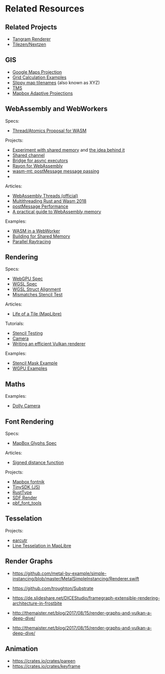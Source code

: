 # Related Resources

## Related Projects

* [Tangram Renderer](https://github.com/tangrams/tangram/)
* [Tilezen/Nextzen](https://www.nextzen.org/)

## GIS
* [Google Maps Projection](https://www.maptiler.com/google-maps-coordinates-tile-bounds-projection)
* [Grid Calculation Examples](https://gist.github.com/maptiler/fddb5ce33ba995d5523de9afdf8ef118)
* [Slippy map tilenames](https://wiki.openstreetmap.org/wiki/Slippy_map_tilenames) (also known as XYZ) 
* [TMS](https://wiki.osgeo.org/wiki/Tile_Map_Service_Specification#TileMap_Diagram)
* [Mapbox Adaptive Projections](https://www.mapbox.com/blog/adaptive-projections)

## WebAssembly and WebWorkers

Specs:

* [Thread/Atomics Proposal for WASM](https://webassembly.github.io/threads/core/bikeshed/#atomic-memory-instructions%E2%91%A2)

Projects:

* [Experiment with shared memory](https://github.com/Ciantic/rust-shared-wasm-experiments) and [the idea behind it](https://github.com/rustwasm/wasm-bindgen/issues/2225)
* [Shared channel](https://github.com/wasm-rs/shared-channel)
* [Bridge for async executors](https://docs.rs/async_executors/latest/async_executors/)
* [Rayon for WebAssembly](https://github.com/GoogleChromeLabs/wasm-bindgen-rayon)
* [wasm-mt: postMessage message passing](https://github.com/w3reality/wasm-mt)
* 
Articles:

* [WebAssembly Threads (official)](https://web.dev/webassembly-threads/)
* [Multithreading Rust and Wasm 2018](https://rustwasm.github.io/2018/10/24/multithreading-rust-and-wasm.html)
* [postMessage Performance](https://surma.dev/things/is-postmessage-slow/)
* [A practical guide to WebAssembly memory](https://radu-matei.com/blog/practical-guide-to-wasm-memory/)

Examples:
* [WASM in a WebWorker](https://rustwasm.github.io/wasm-bindgen/examples/wasm-in-web-worker.html)
* [Building for Shared Memory](https://github.com/rustwasm/wasm-bindgen/blob/main/examples/raytrace-parallel/build.sh)
* [Parallel Raytracing](https://rustwasm.github.io/docs/wasm-bindgen/examples/raytrace.html)

## Rendering

Specs:

* [WebGPU Spec](https://gpuweb.github.io/gpuweb/)
* [WGSL Spec](https://gpuweb.github.io/gpuweb/wgsl/)
* [WGSL Struct Alignment](https://gpuweb.github.io/gpuweb/wgsl/#alignment-and-size)
* [Mismatches Stencil Test](https://github.com/gpuweb/gpuweb/blob/main/design/Pipelines.md#depth-stencil-state)

Articles:

* [Life of a Tile (MapLibre)](https://github.com/maplibre/maplibre-gl-js/blob/main/docs/life-of-a-tile.md)

Tutorials:

* [Stencil Testing](https://learnopengl.com/Advanced-OpenGL/Stencil-testing)
* [Camera](https://learnopengl.com/Getting-started/Camera)
* [Writing an efficient Vulkan renderer](https://zeux.io/2020/02/27/writing-an-efficient-vulkan-renderer/)

Examples:

* [Stencil Mask Example](https://github.com/ruffle-rs/ruffle/blob/master/render/wgpu/src/pipelines.rs#L330)
* [WGPU Examples](https://github.com/gfx-rs/wgpu/blob/ad0c8d4f781aaf9907b5f3a90bc7d00a13c51153/wgpu/examples/README.md)

## Maths

Examples:

* [Dolly Camera](https://github.com/h3r2tic/dolly)

## Font Rendering

Specs:

* [MapBox Glyphs Spec](https://github.com/mapbox/node-fontnik/blob/master/proto/glyphs.proto)

Articles:

* [Signed distance function](https://en.wikipedia.org/wiki/Signed_distance_function)

Projects:

* [Mapbox fontnik](https://github.com/mapbox/node-fontnik/)
* [TinySDK (JS)](https://github.com/mapbox/tiny-sdf)
* [RustType](https://github.com/redox-os/rusttype)
* [SDF Render](https://docs.rs/sdf_glyph_renderer/latest/sdf_glyph_renderer/)
* [pbf_font_tools](https://github.com/stadiamaps/pbf_font_tools)

## Tesselation

Projects:

* [earcutr](https://github.com/donbright/earcutr)
* [Line Tesselation in MapLibre](https://github.com/maplibre/maplibre-gl-js/blob/main/src/data/bucket/line_bucket.ts)

## Render Graphs

* https://github.com/metal-by-example/simple-instancing/blob/master/MetalSimpleInstancing/Renderer.swift

* https://github.com/troughton/Substrate
* https://de.slideshare.net/DICEStudio/framegraph-extensible-rendering-architecture-in-frostbite
* http://themaister.net/blog/2017/08/15/render-graphs-and-vulkan-a-deep-dive/
* http://themaister.net/blog/2017/08/15/render-graphs-and-vulkan-a-deep-dive/

## Animation

* https://crates.io/crates/pareen
* https://crates.io/crates/keyframe